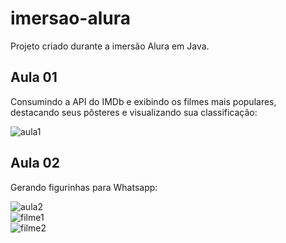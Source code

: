 # imersao-alura
Projeto criado durante a imersão Alura em Java.
<br>
<h2>Aula 01</h2>

<p>Consumindo a API do IMDb e exibindo os filmes mais populares, destacando seus pôsteres e visualizando sua classificação:</p>

![aula1](https://user-images.githubusercontent.com/96389198/228694459-19628484-c807-41ea-85c8-fce69482ce6c.png)
<br>
<h2>Aula 02</h2>

<p>Gerando figurinhas para Whatsapp:</p>

![aula2](https://user-images.githubusercontent.com/96389198/229314456-048e5624-71b6-400d-ba19-254953f0f96b.png)
<br>
![filme1](https://user-images.githubusercontent.com/96389198/229314459-be87523b-d3cf-4162-ac0e-87840cc82852.png)
<br>
![filme2](https://user-images.githubusercontent.com/96389198/229314464-574fe2d2-991f-409a-a15c-c7f518c73e84.png)
